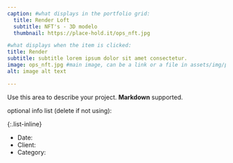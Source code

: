 ```yaml
---
caption: #what displays in the portfolio grid:
  title: Render Loft
  subtitle: NFT's - 3D modelo
  thumbnail: https://place-hold.it/ops_nft.jpg

#what displays when the item is clicked:
title: Render
subtitle: subtitle lorem ipsum dolor sit amet consectetur.
image: ops_nft.jpg #main image, can be a link or a file in assets/img/portfolio
alt: image alt text

---
```

Use this area to describe your project. **Markdown** supported.

optional info list (delete if not using):

{:.list-inline}
- Date:
- Client:
- Category:
